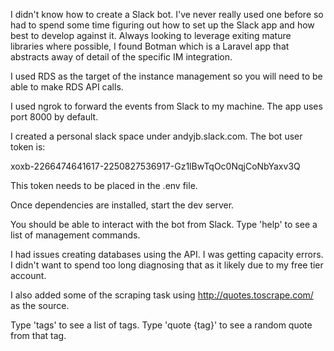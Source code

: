 I didn't know how to create a Slack bot. I've never really used one before so had to spend some time figuring out how to set up the Slack app and how best to develop against it. Always looking to leverage exiting mature libraries where possible, I found Botman which is a Laravel app that abstracts away of detail of the specific IM integration.

I used RDS as the target of the instance management so you will need to be able to make RDS API calls.

I used ngrok to forward the events from Slack to my machine. The app uses port 8000 by default.

I created a personal slack space under andyjb.slack.com. The bot user token is:

xoxb-2266474641617-2250827536917-Gz1lBwTqOc0NqjCoNbYaxv3Q

This token needs to be placed in the .env file.

Once dependencies are installed, start the dev server.

You should be able to interact with the bot from Slack. Type 'help' to see a list of management commands.

I had issues creating databases using the API. I was getting capacity errors. I didn't want to spend too long diagnosing that as it likely due to my free tier account.

I also added some of the scraping task using http://quotes.toscrape.com/ as the source.

Type 'tags' to see a list of tags. Type 'quote {tag}' to see a random quote from that tag.

